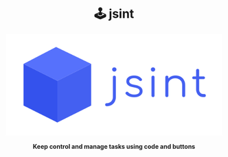 <h1 align="center">🕹️ jsint </h1>

<p align="center">
  <img src="./assets/jsint_logo-full.svg"/>
</p>
 
 <p align="center">
  <b>Keep control and manage tasks using code and buttons</b>
 </p>
